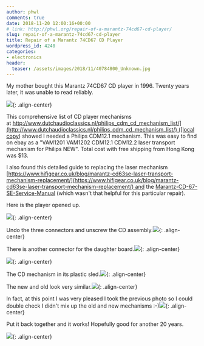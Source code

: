 ```yaml
---
author: phwl
comments: true
date: 2018-11-20 12:00:16+00:00
# link: http://phwl.org/repair-of-a-marantz-74cd67-cd-player/
slug: repair-of-a-marantz-74cd67-cd-player
title: Repair of a Marantz 74CD67 CD Player
wordpress_id: 4240
categories:
- electronics
header:
  teaser: /assets/images/2018/11/40784800_Unknown.jpg
---
```


My mother bought this Marantz 74CD67 CD player in 1996. Twenty years later, it was unable to read reliably.

![](/assets/images/2018/11/40784800_Unknown.jpg){: .align-center}

<!-- more -->

This comprehensive list of CD player mechanisms at [http://www.dutchaudioclassics.nl/philips_cdm_cd_mechanism_list/](http://www.dutchaudioclassics.nl/philips_cdm_cd_mechanism_list/) ([local copy](/assets/images/2018/11/DutchAudioClassics.nl-Information-specifications-photos-and-service-manuals-of-Philips-Marantz-TDA1541-cd-players.pdf)) showed I needed a Philips CDM12.1 mechanism. This was easy to find on ebay as a "VAM1201 VAM1202 CDM12.1 CDM12.2 laser transport mechanism for Philips NEW". Total cost with free shipping from Hong Kong was $13.

I also found this detailed guide to replacing the laser mechanism [https://www.hifigear.co.uk/blog/marantz-cd63se-laser-transport-mechanism-replacement/](https://www.hifigear.co.uk/blog/marantz-cd63se-laser-transport-mechanism-replacement/) and the [Marantz-CD-67-SE-Service-Manual](/assets/images/2018/11/Marantz-CD-67-SE-Service-Manual.pdf) (which wasn't that helpful for this particular repair).

Here is the player opened up.

![](/assets/images/2018/11/40784816_Unknown.jpg){: .align-center}

Undo the three connectors and unscrew the CD assembly.![](/assets/images/2018/11/40784864_Unknown.jpg){: .align-center}

There is another connector for the daughter board.![](/assets/images/2018/11/40784880_Unknown.jpg){: .align-center}

![](/assets/images/2018/11/40784912_Unknown.jpg){: .align-center}

The CD mechanism in its plastic sled.![](/assets/images/2018/11/40784928_Unknown.jpg){: .align-center}

The new and old look very similar.![](/assets/images/2018/11/40784960_Unknown.jpg){: .align-center}

In fact, at this point I was very pleased I took the previous photo so I could double check I didn't mix up the old and new mechanisms :-)![](/assets/images/2018/11/40784976_Unknown.jpg){: .align-center}

Put it back together and it works! Hopefully good for another 20 years.

![](/assets/images/2018/11/Screen-Shot-2018-11-20-at-10.51.34-pm.jpg){: .align-center}

